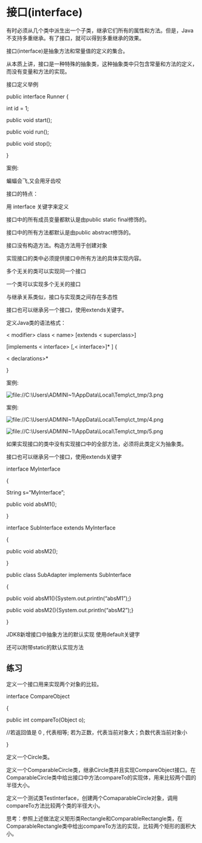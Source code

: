 # 接口(interface)

有时必须从几个类中派生出一个子类，继承它们所有的属性和方法。但是，Java不支持多重继承。有了接口，就可以得到多重继承的效果。

接口(interface)是抽象方法和常量值的定义的集合。

从本质上讲，接口是一种特殊的抽象类，这种抽象类中只包含常量和方法的定义，而没有变量和方法的实现。

接口定义举例

public interface Runner {

int id = 1;

public void start();

public void run();

public void stop();

}

 

 

案例:

蝙蝠会飞,又会用牙齿咬

 

接口的特点：

用 interface 关键字来定义

接口中的所有成员变量都默认是由public static final修饰的。

接口中的所有方法都默认是由public abstract修饰的。

接口没有构造方法。构造方法用于创建对象

实现接口的类中必须提供接口中所有方法的具体实现内容。 

多个无关的类可以实现同一个接口

一个类可以实现多个无关的接口

与继承关系类似，接口与实现类之间存在多态性

接口也可以继承另一个接口，使用extends关键字。



定义Java类的语法格式：

< modifier> class < name> [extends < superclass>]

[implements < interface> [,< interface>]* ] {

< declarations>*

}

 

案例: 

![file://C:\Users\ADMINI~1\AppData\Local\Temp\ct_tmp/3.png](assets/clip_image001-1548162490186.png)

案例:

![file://C:\Users\ADMINI~1\AppData\Local\Temp\ct_tmp/4.png](assets/clip_image001-1548162504834.png)

![file://C:\Users\ADMINI~1\AppData\Local\Temp\ct_tmp/5.png](assets/clip_image001-1548162510779.png)

如果实现接口的类中没有实现接口中的全部方法，必须将此类定义为抽象类。 

接口也可以继承另一个接口，使用extends关键字

interface MyInterface

{

String s=“MyInterface”;

public void absM1();

}

interface SubInterface extends MyInterface

{

public void absM2();

}

public class SubAdapter implements SubInterface

{

public void absM1(){System.out.println(“absM1”);}

public void absM2(){System.out.println(“absM2”);}

}

 

 

 JDK8新增接口中抽象方法的默认实现  使用default关键字

还可以附带static的默认实现方法



## 练习

 

定义一个接口用来实现两个对象的比较。

interface CompareObject

{

public int compareTo(Object o); 

//若返回值是 0 , 代表相等; 若为正数，代表当前对象大；负数代表当前对象小

}

定义一个Circle类。

定义一个ComparableCircle类，继承Circle类并且实现CompareObject接口。在ComparableCircle类中给出接口中方法compareTo的实现体，用来比较两个圆的半径大小。

定义一个测试类TestInterface，创建两个ComaparableCircle对象，调用compareTo方法比较两个类的半径大小。

思考：参照上述做法定义矩形类Rectangle和ComparableRectangle类，在ComparableRectangle类中给出compareTo方法的实现，比较两个矩形的面积大小。

